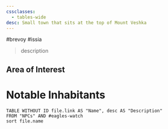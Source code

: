 ```yaml
---
cssclasses:
  - tables-wide
desc: Small town that sits at the top of Mount Veshka
---
```

#brevoy #issia

>description

## Area of Interest


# Notable Inhabitants
```dataview
TABLE WITHOUT ID file.link AS "Name", desc AS "Description"
FROM "NPCs" AND #eagles-watch
sort file.name
```